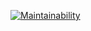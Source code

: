 [![Maintainability](https://api.codeclimate.com/v1/badges/f544efe62933399d29da/maintainability)](https://codeclimate.com/github/KatyaLetuchaya/frontend-project-44/maintainability)
